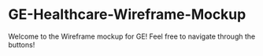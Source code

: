# GE-Healthcare-Wireframe-Mockup
Welcome to the Wireframe mockup for GE! Feel free to navigate through the buttons! 
